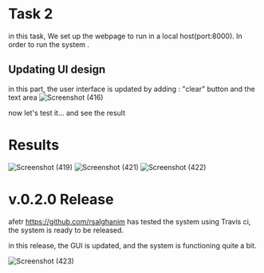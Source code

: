 



# Task 2
in this task, We set up the webpage to run in a local host(port:8000). In order to run the system .

## Updating UI design 
in this part, the user interface is updated by adding : "clear" button and the text area
![Screenshot (416)](https://user-images.githubusercontent.com/103973138/169725982-71b9889d-fef7-45df-a42f-a4391a59dd26.png)

now let's test it...
and see the result 
# Results
![Screenshot (419)](https://user-images.githubusercontent.com/103973138/170168887-ec5487d7-138a-421c-b474-9bf3701a694a.png)
![Screenshot (421)](https://user-images.githubusercontent.com/103973138/170169293-4bf3e759-30e1-4ce8-a968-ed43c20901ce.png)
![Screenshot (422)](https://user-images.githubusercontent.com/103973138/170169470-94d1c011-4e56-4387-aa8e-eb37e56be3d9.png)

# v.0.2.0 Release
afetr https://github.com/rsalghanim has tested the system using Travis ci, the system is ready to be released.

in this release, the GUI is updated, and the system is functioning quite a bit.

![Screenshot (423)](https://user-images.githubusercontent.com/103973138/170171258-8be7e8cc-e454-4618-8711-68184280723b.png)
